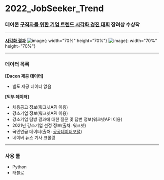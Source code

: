 # 2022_JobSeeker_Trend

### 데이콘 **[구직자를 위한 기업 트렌드 시각화 경진 대회](https://dacon.io/competitions/official/235866/overview/description)** 장려상 수상작

---

**[시각화 결과](https://public.tableau.com/views/_03_16443067025420/_zip?:language=ko-KR&:retry=yes&:display_count=n&:origin=viz_share_link)**
![image](https://user-images.githubusercontent.com/93170319/154000898-4585942b-0030-4824-8d0e-a7f2fee25175.png){: width="70%" height="70%"}
![image](https://user-images.githubusercontent.com/93170319/154000993-00bb4217-8b42-4359-bf35-26b6a07b2269.png){: width="70%" height="70%"}

---
### 데이터 목록
**[Dacon 제공 데이터]**
- 별도 제공 데이터 없음

**[외부 데이터]**
- 채용공고 정보(워크넷API 이용)
- 강소기업 정보(워크넷API 이용)
- 강소기업 탐방 결과에 대한 질문 및 답변 정보(워크넷API 이용)
- 2021년 강소기업 선정 정보(출처: 워크넷)
- 국민연금 데이터(출처: [공공데이터포털](https://www.data.go.kr/data/15083277/fileData.do))
- 네이버 뉴스 기사 크롤링

---
### 사용 툴
- Python
- 태블로
